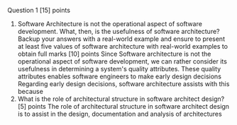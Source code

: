 Question 1 [15] points
1. Software Architecture is not the operational aspect of software development. What, then, is the usefulness of software architecture? Backup your answers with a real-world example and ensure to present at least five values of software architecture with real-world examples to obtain full marks [10] points
	Since Software architecture is not the operational aspect of software development, we can rather consider its usefulness in determining a system's quality attributes. These quality attributes enables software engineers to make early design decisions
	Regarding early design decisions, software architecture assists with this because 
1. What is the role of architectural structure in software architect design? [5] points
	The role of architectural structure in software architect design is to assist in the design, documentation and analysis of architectures